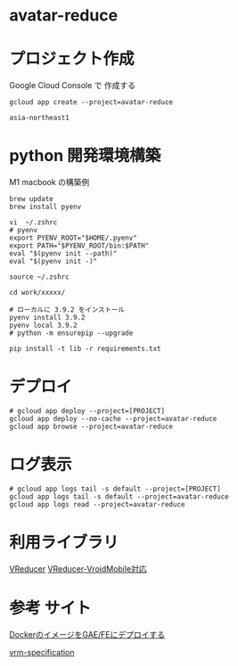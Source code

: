 # avatar-reduce

# プロジェクト作成
Google Cloud Console で 作成する 

```
gcloud app create --project=avatar-reduce

asia-northeast1
```

# python 開発環境構築
M1 macbook の構築例
```
brew update
brew install pyenv

vi  ~/.zshrc
# pyenv
export PYENV_ROOT="$HOME/.pyenv"
export PATH="$PYENV_ROOT/bin:$PATH"
eval "$(pyenv init --path)"
eval "$(pyenv init -)"

source ~/.zshrc

cd work/xxxxx/

# ローカルに 3.9.2 をインストール
pyenv install 3.9.2
pyenv local 3.9.2
# python -m ensurepip --upgrade

pip install -t lib -r requirements.txt
```

# デプロイ

```
# gcloud app deploy --project=[PROJECT]
gcloud app deploy --no-cache --project=avatar-reduce
gcloud app browse --project=avatar-reduce
```

# ログ表示

```
# gcloud app logs tail -s default --project=[PROJECT]
gcloud app logs tail -s default --project=avatar-reduce
gcloud app logs read --project=avatar-reduce
```

# 利用ライブラリ
[VReducer](https://github.com/nkjzm/VReducer)
[VReducer-VroidMobile対応](https://github.com/tfuru/VReducer) 

# 参考 サイト
[DockerのイメージをGAE/FEにデプロイする](https://qiita.com/wasnot/items/b8691bb4940e6f4a9c24)

[vrm-specification](https://github.com/vrm-c/vrm-specification)

